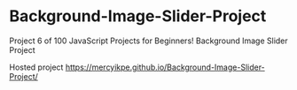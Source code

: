 # Background-Image-Slider-Project
Project 6 of 100 JavaScript Projects for Beginners!  Background Image Slider Project


Hosted project https://mercyikpe.github.io/Background-Image-Slider-Project/

